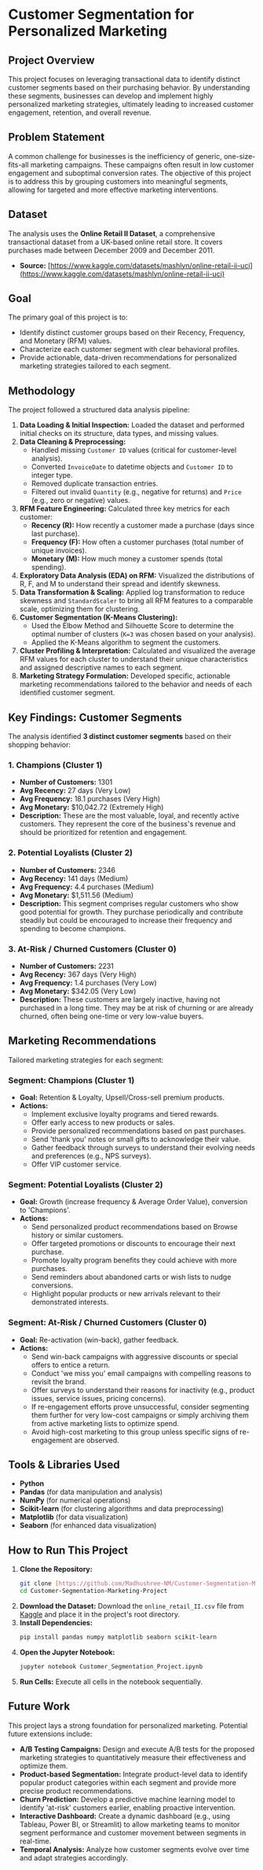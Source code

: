 # Customer Segmentation for Personalized Marketing

## Project Overview

This project focuses on leveraging transactional data to identify distinct customer segments based on their purchasing behavior. By understanding these segments, businesses can develop and implement highly personalized marketing strategies, ultimately leading to increased customer engagement, retention, and overall revenue.

## Problem Statement

A common challenge for businesses is the inefficiency of generic, one-size-fits-all marketing campaigns. These campaigns often result in low customer engagement and suboptimal conversion rates. The objective of this project is to address this by grouping customers into meaningful segments, allowing for targeted and more effective marketing interventions.

## Dataset

The analysis uses the **Online Retail II Dataset**, a comprehensive transactional dataset from a UK-based online retail store. It covers purchases made between December 2009 and December 2011.

* **Source:** [https://www.kaggle.com/datasets/mashlyn/online-retail-ii-uci](https://www.kaggle.com/datasets/mashlyn/online-retail-ii-uci)

## Goal

The primary goal of this project is to:
* Identify distinct customer groups based on their Recency, Frequency, and Monetary (RFM) values.
* Characterize each customer segment with clear behavioral profiles.
* Provide actionable, data-driven recommendations for personalized marketing strategies tailored to each segment.

## Methodology

The project followed a structured data analysis pipeline:

1.  **Data Loading & Initial Inspection:** Loaded the dataset and performed initial checks on its structure, data types, and missing values.
2.  **Data Cleaning & Preprocessing:**
    * Handled missing `Customer ID` values (critical for customer-level analysis).
    * Converted `InvoiceDate` to datetime objects and `Customer ID` to integer type.
    * Removed duplicate transaction entries.
    * Filtered out invalid `Quantity` (e.g., negative for returns) and `Price` (e.g., zero or negative) values.
3.  **RFM Feature Engineering:** Calculated three key metrics for each customer:
    * **Recency (R):** How recently a customer made a purchase (days since last purchase).
    * **Frequency (F):** How often a customer purchases (total number of unique invoices).
    * **Monetary (M):** How much money a customer spends (total spending).
4.  **Exploratory Data Analysis (EDA) on RFM:** Visualized the distributions of R, F, and M to understand their spread and identify skewness.
5.  **Data Transformation & Scaling:** Applied log transformation to reduce skewness and `StandardScaler` to bring all RFM features to a comparable scale, optimizing them for clustering.
6.  **Customer Segmentation (K-Means Clustering):**
    * Used the Elbow Method and Silhouette Score to determine the optimal number of clusters (`K=3` was chosen based on your analysis).
    * Applied the K-Means algorithm to segment the customers.
7.  **Cluster Profiling & Interpretation:** Calculated and visualized the average RFM values for each cluster to understand their unique characteristics and assigned descriptive names to each segment.
8.  **Marketing Strategy Formulation:** Developed specific, actionable marketing recommendations tailored to the behavior and needs of each identified customer segment.

## Key Findings: Customer Segments

The analysis identified **3 distinct customer segments** based on their shopping behavior:

### 1. **Champions (Cluster 1)**
* **Number of Customers:** 1301
* **Avg Recency:** 27 days (Very Low)
* **Avg Frequency:** 18.1 purchases (Very High)
* **Avg Monetary:** $10,042.72 (Extremely High)
* **Description:** These are the most valuable, loyal, and recently active customers. They represent the core of the business's revenue and should be prioritized for retention and engagement.

### 2. **Potential Loyalists (Cluster 2)**
* **Number of Customers:** 2346
* **Avg Recency:** 141 days (Medium)
* **Avg Frequency:** 4.4 purchases (Medium)
* **Avg Monetary:** $1,511.56 (Medium)
* **Description:** This segment comprises regular customers who show good potential for growth. They purchase periodically and contribute steadily but could be encouraged to increase their frequency and spending to become champions.

### 3. **At-Risk / Churned Customers (Cluster 0)**
* **Number of Customers:** 2231
* **Avg Recency:** 367 days (Very High)
* **Avg Frequency:** 1.4 purchases (Very Low)
* **Avg Monetary:** $342.05 (Very Low)
* **Description:** These customers are largely inactive, having not purchased in a long time. They may be at risk of churning or are already churned, often being one-time or very low-value buyers.

## Marketing Recommendations

Tailored marketing strategies for each segment:

### **Segment: Champions (Cluster 1)**
* **Goal:** Retention & Loyalty, Upsell/Cross-sell premium products.
* **Actions:**
    * Implement exclusive loyalty programs and tiered rewards.
    * Offer early access to new products or sales.
    * Provide personalized recommendations based on past purchases.
    * Send 'thank you' notes or small gifts to acknowledge their value.
    * Gather feedback through surveys to understand their evolving needs and preferences (e.g., NPS surveys).
    * Offer VIP customer service.

### **Segment: Potential Loyalists (Cluster 2)**
* **Goal:** Growth (increase frequency & Average Order Value), conversion to 'Champions'.
* **Actions:**
    * Send personalized product recommendations based on Browse history or similar customers.
    * Offer targeted promotions or discounts to encourage their next purchase.
    * Promote loyalty program benefits they could achieve with more purchases.
    * Send reminders about abandoned carts or wish lists to nudge conversions.
    * Highlight popular products or new arrivals relevant to their demonstrated interests.

### **Segment: At-Risk / Churned Customers (Cluster 0)**
* **Goal:** Re-activation (win-back), gather feedback.
* **Actions:**
    * Send win-back campaigns with aggressive discounts or special offers to entice a return.
    * Conduct 'we miss you' email campaigns with compelling reasons to revisit the brand.
    * Offer surveys to understand their reasons for inactivity (e.g., product issues, service issues, pricing concerns).
    * If re-engagement efforts prove unsuccessful, consider segmenting them further for very low-cost campaigns or simply archiving them from active marketing lists to optimize spend.
    * Avoid high-cost marketing to this group unless specific signs of re-engagement are observed.

## Tools & Libraries Used

* **Python**
* **Pandas** (for data manipulation and analysis)
* **NumPy** (for numerical operations)
* **Scikit-learn** (for clustering algorithms and data preprocessing)
* **Matplotlib** (for data visualization)
* **Seaborn** (for enhanced data visualization)

## How to Run This Project

1.  **Clone the Repository:**
    ```bash
    git clone [https://github.com/Madhushree-NM/Customer-Segmentation-Marketing-Project.git](https://github.com/Madhushree-NM/Customer-Segmentation-Marketing-Project.git)
    cd Customer-Segmentation-Marketing-Project
    ```
2.  **Download the Dataset:**
    Download the `online_retail_II.csv` file from [Kaggle](https://www.kaggle.com/datasets/mashlyn/online-retail-ii-uci) and place it in the project's root directory.
3.  **Install Dependencies:**
    ```bash
    pip install pandas numpy matplotlib seaborn scikit-learn
    ```
4.  **Open the Jupyter Notebook:**
    ```bash
    jupyter notebook Customer_Segmentation_Project.ipynb
    ```
5.  **Run Cells:** Execute all cells in the notebook sequentially.

## Future Work

This project lays a strong foundation for personalized marketing. Potential future extensions include:

* **A/B Testing Campaigns:** Design and execute A/B tests for the proposed marketing strategies to quantitatively measure their effectiveness and optimize them.
* **Product-based Segmentation:** Integrate product-level data to identify popular product categories within each segment and provide more precise product recommendations.
* **Churn Prediction:** Develop a predictive machine learning model to identify 'at-risk' customers earlier, enabling proactive intervention.
* **Interactive Dashboard:** Create a dynamic dashboard (e.g., using Tableau, Power BI, or Streamlit) to allow marketing teams to monitor segment performance and customer movement between segments in real-time.
* **Temporal Analysis:** Analyze how customer segments evolve over time and adapt strategies accordingly.
